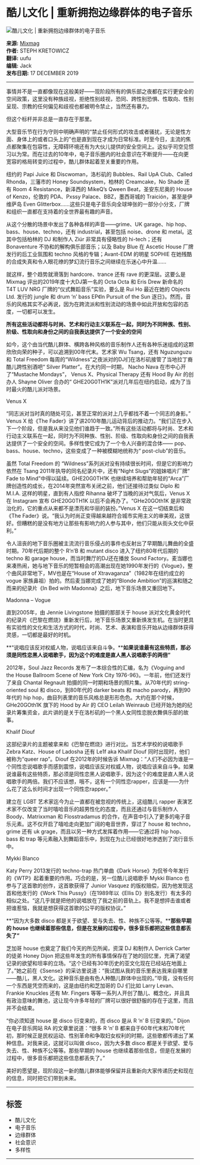 # 酷儿文化 | 重新拥抱边缘群体的电子音乐

![酷儿文化 | 重新拥抱边缘群体的电子音乐](http://mixmag.com.cn/wp-content/uploads/2020/02/EOD-LGBT-Layout_2-800x500.png)

**来源:** [Mixmag](http://mixmag.com.cn/)  
**作者:** STEPH KRETOWICZ  
**翻译:** uufu  
**编辑:** Jack  
**发布日期:** 17 DECEMBER 2019  

---

事情并不是一直都像现在这般美好——现阶段所有的俱乐部之夜都在实行更安全的空间政策，这里没有种族歧视，拒绝性别歧视，恐同、跨性别恐惧、性取向、性别呈现、宗教的任何偏见和歧视也都被明令禁止，当然还有暴力。 

但这个标杆并非总是一直存在于那里。 

大型音乐节在行为守则中明确声明的“禁止任何形式的攻击或者骚扰，无论是性方面、身体上的或者口头上的”也是直到现在才成为日常标准。时至今日，主流的焦点都聚集在包容性，无障碍环境还有为大伙儿提供的安全空间上。这似乎司空见惯习以为常。而在过去的10年中，电子音乐圈内的社会意识在不断提升——在向更宽容的格局转变的过程中，酷儿群体起着至关重要的作用。 

纽约的 Papi Juice 和 Discwoman，洛杉矶的 Bubbles、Rail UpA Club、Called Rhonda，三藩市的 Honey Soundsystem，柏林的 Creamcake，No Shade 还有 Room 4 Resistance，新泽西的 MikeQ’s Qween Beat，圣安东尼奥的 House of Kenzo，伦敦的 PDA、Pxssy Palace、BBZ，墨西哥城的 Traición，甚至是伊维萨岛 Even Glitterbox……这些只是电子音乐向全球坤张的一部分小分支，厂牌和组织一直都在支持着的全世界最有趣的声音。 

从这个分散的场景中发出了各种各样的声音——grime、UK garage、hip hop、bass、house、techno，还有 industrial，甚至包括 noise、drone 和 metal。这其中包括柏林的 DJ 和制作人 Ziúr 非常具有侵略性的 hi-tech；还有 Bonaventure 不协和的解构俱乐部音乐；以及 Baby Blue 在 Ascetic House 厂牌发行的后工业氛围和 techno 风格的专辑；Avant-EDM 的明星 SOPHIE 在她残酷的合成失真和令人眼花缭的梦幻流行音乐之间继续在乐迷心中升温…… 

就这样，整个趋势就滑落到 hardcore、trance 还有 rave 的更深层。这要么是 Mixmag 评出的2019年度十大DJ第一名的 Octa Octa 和 Eris Drew 新命名的 T4T LUV NRG 厂牌的“仪式舞蹈音乐”实验，要么是 Rui Ho 最近在她的 Objects Ltd. 发行的 jungle 和 drum ‘n’ bass EP《In Pursuit of the Sun 逐日》。然而，音乐的风格其实不必再说，因为在跨流派和性别流动的场景中如此开放和包容的态度，一切都可以发生。 

**所有这些活动都将与时尚、艺术和行动主义联系在一起，同时为不同种族、性别、阶级、性取向和身份之间的自我表达提供了一个安全的空间**

如今，这个由当代酷儿群体、横跨各种风格的音乐制作人还有各种乐迷组成的这颗欣欣向荣的种子，可以追溯到00年代末。艺术家 Wu Tsang，还有 Nguzunguzu 和 Total Freedom 每周的“Wildness”之夜派对的DJ们在洛杉矶接管了当地拉丁裔酷儿跨性别酒吧“ Silver Platter”。在大约同一时期， Nacho Nava 在市中心开了“Mustache Mondays”， Venus X、Physical Therapy 还有 Hood By Air 的创办人 Shayne Oliver 合办的“ GHE20G0TH1K”派对几年后在纽约启动，成为了当时最火的酷儿派对场景。 

Venus X 

“同志派对当时真的随处可见，甚至正常的派对上几乎都找不着一个同志的身影。” Venus X 给《The Fader》讲了讲2010年酷儿运动背后的推动力。“我们正在步入下一个阶段，但是我从来没见他们谁趋于一致。”所有这些活动都将与时尚、艺术和行动主义联系在一起，同时为不同种族、性别、阶级、性取向和身份之间的自我表达提供了一个安全的空间。多样性使它成为了一个令人兴奋的混合体—— pop、bass、house、techno，这些变成了一种被模糊地统称为“ post-club”的音乐。 

虽然 Total Freedom 的 “Wildness”系列派对没有持续很长时间，但是它的影响力依然在 Tsang 2011年执导的同名纪录片中，还有“Night Slugs”的姐妹唱片厂牌“ Fade to Mind”中得以延续。GHE20G0TH1K 也继续培养和帮助年轻的“Arca”厂牌创造性的成长，在2014年突然宣布关闭之前，他们还接待过类似 Diplo 和 M.I.A. 这样的明星，直到有人指控 Rihanna 破坏了当晚的派对气氛后，Venus X 在 Instagram 宣布 GHE20G0TH1K 以后不会再办了。“GHe20GOth1K 是非常政治化的，它的重点从来都不是漂亮和华丽的装扮。”Venus X 在这一切结束后和《The Fader》说。“我认为时尚正变得越来越符合城市实用主义的审美观，这很好。但糟糕的是没有地方让那些有影响力的人参与其中，他们只能从街头文化中获利。” 

令人沮丧的地下音乐圈被主流流行音乐侵占的事件也反射出了早期酷儿舞曲的全盛时期。70年代后期的整个 R’n’B 和 mutant disco 进入了纽约80年代后期的 techno 和 garage house，而当时舞厅的DJ还在播放 Sound Factory。麦当娜也来凑热闹，她与地下音乐的短暂相会的高潮出现在她1990年发行的《Vogue》，整个曲风非常地下，MV也是在“House of Xtravaganza”（1982年在纽约成立的 vogue 家族鼻祖）拍的。然后麦当娜完成了她的“Blonde Ambition”的巡演和随之而来的纪录片《In Bed with Madonna》之后，地下音乐场景又重回地下。 

Madonna – Vogue 

直到2005年，由 Jennie Livingstone 拍摄的那部关于 house 派对文化黄金时代的纪录片《巴黎在燃烧》重新发行后，地下音乐场景又重新焕发生机。在当时更具有实验性的文化和生活方式的时代，时尚、艺术、表演和音乐开始从边缘群体获得灵感，一切都是最好的时机。 

**“说唱应该反对权威人物，说唱应该来自斗争。****如果说谁最有这些特质，那必须是同性恋黑人说唱歌手，因为这个的难度是直人黑人说唱歌手的两倍”**

2012年，Soul Jazz Records 发布了一本综合性的汇编，名为《Voguing and the House Ballroom Scene of New York City 1976-96》。一年前，他们还发行了来自 Chantal Regnault 拍摄的同一时期和场景的照片集。从70年代的 string-oriented soul 和 disco，到80年代的 darker beats 和 macho parody，再到90年代的 hip hop，曲目列表里的音乐风格总是形形色色。大约在那个时候，GHe20GOth1K 旗下的 Hood by Air 的 CEO Leilah Weinraub 已经开始为她的纪录片筹集资金，此片讲的是关于在洛杉矶的一个黑人女同性恋脱衣舞俱乐部的故事。 

Khalif Diouf 

这部纪录片的主题被拿来和《巴黎在燃烧》进行对比。当艺术学校的说唱歌手 Zebra Katz、House of Ladosha 还有 Le1f aka Khalif Diouf 同时出现时，他们被称为“queer rap”。Diouf 在2012年的时候告诉 Mixmag：“人们不必因为谁是一个同性恋说唱歌手而感到震惊，说唱应该反对权威人物，说唱应该来自斗争。如果说谁最有这些特质，那必须是同性恋黑人说唱歌手，因为这个的难度是直人黑人说唱歌手的两倍。我们不应该想，哦不，这有一个同性恋rapper，应该是——为什么花了这么长时间才出现一个同性恋rapper。” 

建立在 LGBT 艺术家迄今为止一直都在被忽视的传统上，这组酷儿 rapper 表演艺术家不仅改变了当时嘻哈音乐的超男性化的态度，而且还通过与音乐制作人 Boody、Matrixxman 和 Flosstradamus 的合作，在声音中引入了更多的电子音乐元素。这不仅开启了嘻哈走向更加广阔的电音世界，穿过了 house 和 techno，grime 还有 uk grage，而且以另一种方式发挥着作用——它通过将 hip hop、bass 和 trap 等元素融入到舞蹈音乐中，到现在为止已经很好地渗透到了流行音乐中。 

Mykki Blanco 

Katy Perry 2013发行的 techno-trap 热门单曲《Dark Horse》为侃爷今年发行的《WTP》起着重要的作用。巧合的是，另一位酷儿说唱歌手 Mykki Blanco 也参与了这首歌的创作，这首歌获得了 Junior Vasquez 的版权赔偿，因为他发现这首和他发行的《Work This Pussy》（在1989年以《Ellis D》别名发行）有太多的相似之处。“这几乎就是把他的说唱放在了我之前的音轨上。我不是想抨击谁或者把谁惹恼，我就是想获得这首歌的公平的版权协议。” 

**“因为大多数 disco 都是关于欲望、爱与失去、性、种族不公等等。****那些早期的 house 也继续着那些信息，但是在发展的过程中，很多音乐都把这些信息都丢失了”**

芝加哥 house 也奠定了我们今天的所见所闻，资深 DJ 和制作人 Derrick Carter 的徒弟 Honey Dijon 把这些年发生的所有事情保存在了她的回忆里，充满了渴望记录的欲望和坦率的立场。“这个已经有30年历史的亚文化现在已经站在地面上了。”她之前在《Ssense》的采访里说道：“我试图从我的音乐里表达我来自哪里——酷儿，黑人文化。这种音乐是由有色人种酷儿群体中出现的。”毕竟，没有任何一个东西是凭空而来的，这是由纽约和芝加哥的 DJ 们比如 Larry Levan、Frankie Knuckles 还有 Mr. Fingers 等等一系列人开创了酷儿、概念化，并且具有政治意味的舞池，这让现今许多年轻的厂牌可以很好很舒服的存在于这里，而且并不会结束。 

“你必须知道 house 是 disco 衍变来的，而 disco 是从 R ’n’ B 衍变来的。” Dijon 在电子音乐网站 RA 的文章里说道：“很多 R ’n’ B 都来自于60年代末和70年代初，那时候正是民权运动、性别革命和争取妇女权利的时期，这些歌都传递出了某种信息。对我来说，这就可以叫做 disco，因为大多数 disco 都是关于欲望、爱与失去、性、种族不公等等。那些早期的 house 也继续着那些信息，但是在发展的过程中，很多音乐都把这些信息都丢失了。” 

美好的愿望是，现阶段这一新的酷儿群体能够保留并且重新向大家传递历史和现在的信息，同时把它们带到未来。 

---

## 标签

- 酷儿文化
- 电子音乐
- 边缘群体
- 社会意识
- 多样性

---